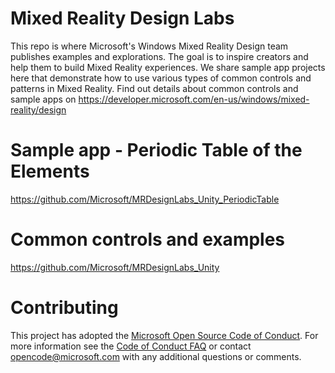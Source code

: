 
# Mixed Reality Design Labs
This repo is where Microsoft's Windows Mixed Reality Design team publishes examples and explorations. The goal is to inspire creators and help them to build Mixed Reality experiences. We share sample app projects here that demonstrate how to use various types of common controls and patterns in Mixed Reality. Find out details about common controls and sample apps on https://developer.microsoft.com/en-us/windows/mixed-reality/design

# Sample app - Periodic Table of the Elements
https://github.com/Microsoft/MRDesignLabs_Unity_PeriodicTable

# Common controls and examples
https://github.com/Microsoft/MRDesignLabs_Unity

# Contributing

This project has adopted the [Microsoft Open Source Code of Conduct](https://opensource.microsoft.com/codeofconduct/). For more information see the [Code of Conduct FAQ](https://opensource.microsoft.com/codeofconduct/faq/) or contact [opencode@microsoft.com](mailto:opencode@microsoft.com) with any additional questions or comments.
